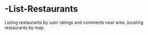 # -List-Restaurants
Listing restaurants by user ratings and comments near area ,locating restaurants by map.
